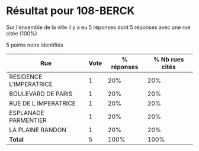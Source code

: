 # Résultat pour 108-BERCK

Sur l'ensemble de la ville il y a eu 5 réponses dont 5 réponses avec une rue citée (100%)

5 points noirs identifiés

| Rue | Vote | % réponses | % Nb rues cités|
|-----|------|------------|----------------|
| RESIDENCE L'IMPERATRICE | 1 | 20% | 20%|
| BOULEVARD DE PARIS | 1 | 20% | 20%|
| RUE DE L IMPERATRICE | 1 | 20% | 20%|
| ESPLANADE PARMENTIER | 1 | 20% | 20%|
| LA PLAINE RANDON | 1 | 20% | 20%|
| **Total** | 5 | 100% | 100%|
